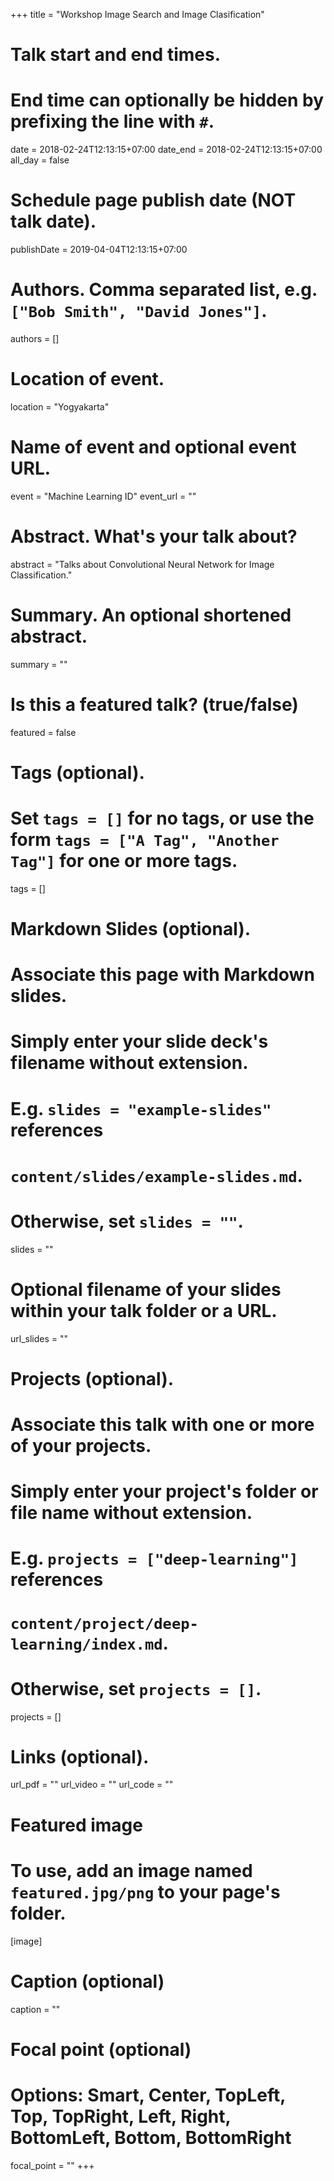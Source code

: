 +++
title = "Workshop Image Search and Image Clasification"

# Talk start and end times.
#   End time can optionally be hidden by prefixing the line with `#`.
date = 2018-02-24T12:13:15+07:00
date_end = 2018-02-24T12:13:15+07:00
all_day = false

# Schedule page publish date (NOT talk date).
publishDate = 2019-04-04T12:13:15+07:00

# Authors. Comma separated list, e.g. `["Bob Smith", "David Jones"]`.
authors = []

# Location of event.
location = "Yogyakarta"

# Name of event and optional event URL.
event = "Machine Learning ID"
event_url = ""

# Abstract. What's your talk about?
abstract = "Talks about Convolutional Neural Network for Image Classification."

# Summary. An optional shortened abstract.
summary = ""

# Is this a featured talk? (true/false)
featured = false

# Tags (optional).
#   Set `tags = []` for no tags, or use the form `tags = ["A Tag", "Another Tag"]` for one or more tags.
tags = []

# Markdown Slides (optional).
#   Associate this page with Markdown slides.
#   Simply enter your slide deck's filename without extension.
#   E.g. `slides = "example-slides"` references 
#   `content/slides/example-slides.md`.
#   Otherwise, set `slides = ""`.
slides = ""

# Optional filename of your slides within your talk folder or a URL.
url_slides = ""

# Projects (optional).
#   Associate this talk with one or more of your projects.
#   Simply enter your project's folder or file name without extension.
#   E.g. `projects = ["deep-learning"]` references 
#   `content/project/deep-learning/index.md`.
#   Otherwise, set `projects = []`.
projects = []

# Links (optional).
url_pdf = ""
url_video = ""
url_code = ""

# Featured image
# To use, add an image named `featured.jpg/png` to your page's folder. 
[image]
  # Caption (optional)
  caption = ""

  # Focal point (optional)
  # Options: Smart, Center, TopLeft, Top, TopRight, Left, Right, BottomLeft, Bottom, BottomRight
  focal_point = ""
+++
